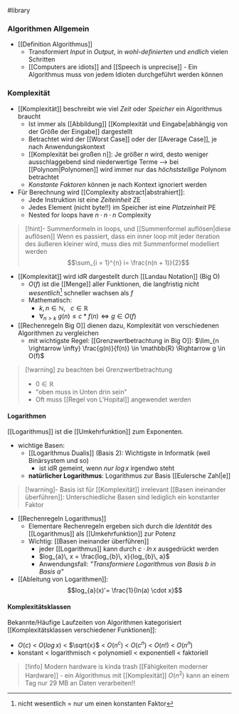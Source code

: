 #library 
### Algorithmen Allgemein
- [[Definition Algorithmus]]
	- Transformiert *Input* in *Output*, in *wohl-definierten* und _endlich_ vielen Schritten
	- [[Computers are idiots]] and [[Speech is unprecise]] - Ein Algorithmus muss von jedem Idioten durchgeführt werden können

### Komplexität
- [[Komplexität]] beschreibt wie viel _Zeit_ oder _Speicher_ ein Algorithmus braucht
	- Ist immer als [[Abbildung]] [[Komplexität und Eingabe|abhängig von der Größe der Eingabe]] dargestellt
	- Betrachtet wird der [[Worst Case]] oder der [[Average Case]], je nach Anwendungskontext
	- [[Komplexität bei großen n]]: Je größer $n$ wird, desto weniger ausschlaggebend sind niederwertige Terme
		--> bei [[Polynom|Polynomen]] wird immer nur das _höchststellige_ Polynom betrachtet
	- _Konstante Faktoren_ können je nach Kontext ignoriert werden
- Für Berechnung wird [[Complexity abstract|abstrahiert]]:
	- Jede Instruktion ist eine _Zeiteinheit_ ZE
	- Jedes Element (nicht byte!!) im Speicher ist eine _Platzeinheit_ PE
	- Nested for loops have $n \cdot n \cdot n$ Complexity

> [!hint]- Summenformeln in loops, und [[Summenformel auflösen|diese auflösen]]
> Wenn es passiert, dass ein inner loop mit jeder iteration des äußeren kleiner wird, muss dies mit Summenformel modelliert werden
> $$\sum_{i = 1}^{n} i= \frac{n(n + 1)}{2}$$


- [[Komplexität]] wird idR dargestellt durch [[Landau Notation]] (Big O)
	- $O(f)$ ist die [[Menge]] aller Funktionen, die langfristig nicht _wesentlich_[^1] schneller wachsen als $f$ 
	- Mathematisch: 
		- $k, n \in \mathbb{N}, \ \ \ c \in \mathbb{R}$ 
		- $\forall_{n \gt k}\ g(n) \leq c * f(n) \Longleftrightarrow g \in O(f)$ 
- [[Rechenregeln Big O]] dienen dazu, Komplexität von verschiedenen Algorithmen zu vergleichen
	- mit wichtigste Regel: [[Grenzwertbetrachtung in Big O]]: $\lim_{n \rightarrow \infty} \frac{g(n)}{f(n)} \in \mathbb{R} \Rightarrow g \in O(f)$

> [!warning] zu beachten bei Grenzwertbetrachtung 
> - $0 \in \mathbb{R}$ 
> - "oben muss in Unten drin sein"
> - Oft muss [[Regel von L'Hopital]] angewendet werden

#### Logarithmen
[[Logarithmus]] ist die [[Umkehrfunktion]] zum Exponenten.
- wichtige Basen:
	- [[Logarithmus Dualis]] (Basis $2$): Wichtigste in Informatik (weil Binärsystem und so)
		- ist idR gemeint, wenn _nur_ $log\, x$ irgendwo steht
	- **natürlicher Logarithmus**: Logarithmus zur Basis [[Eulersche Zahl|e]]
> [!warning]- Basis ist für [[Komplexität]] irrelevant
> [[Basen ineinander überführen]]: Unterschiedliche Basen sind lediglich ein konstanter Faktor

- [[Rechenregeln Logarithmus]]
	- Elementare Rechenregeln ergeben sich durch die _Identität_ des [[Logarithmus]] als [[Umkehrfunktion]] zur Potenz
	- Wichtig: [[Basen ineinander überführen]]
		- jeder [[Logarithmus]] kann durch $c \cdot ln\, x$ ausgedrückt werden
		- $log_{a}\, x = \frac{log_{b}\, x}{log_{b}\, a}$
		- Anwendungsfall: _"Transformiere Logarithmus von Basis $b$ in Basis $a$"_
- [[Ableitung von Logarithmen]]:
$$log_{a}(x)'= \frac{1}{ln(a) \cdot x}$$

#### Komplexitätsklassen
Bekannte/Häufige Laufzeiten von Algorithmen kategorisiert
[[Komplexitätsklassen verschiedener Funktionen]]:
- $O(c)$ < $O(log\, x)$ < $\sqrt{x}$ < $O(n^{c})$ < $O(c^{n})$ < $O(n!)$ < $O(n^{n})$
- konstant < logarithmisch < polynomiell < exponentiell < faktoriell

> [!info] Modern hardware is kinda trash
> [[Fähigkeiten moderner Hardware]] - ein Algorithmus mit [[Komplexität]] $O(n^{2})$ kann an einem Tag nur $29$ MB an Daten verarbeiten!! 



[^1]: nicht wesentlich = nur um einen konstanten Faktor